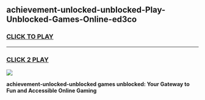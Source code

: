 
## achievement-unlocked-unblocked-Play-Unblocked-Games-Online-ed3co
<h3>
<a href="https://premium76.site?title=achievement-unlocked-unblocked&ref=25A">CLICK TO PLAY</a></h3>
<hr>

<h3>
<a href="https://premium76.site?title=achievement-unlocked-unblocked&ref=25A">CLICK 2 PLAY</a>
  
</h3>

<a href="https://premium76.site?title=achievement-unlocked-unblocked&ref=25A"><img src="https://clearcache.store/games.png"></a>


**achievement-unlocked-unblocked games unblocked: Your Gateway to Fun and Accessible Online Gaming**
